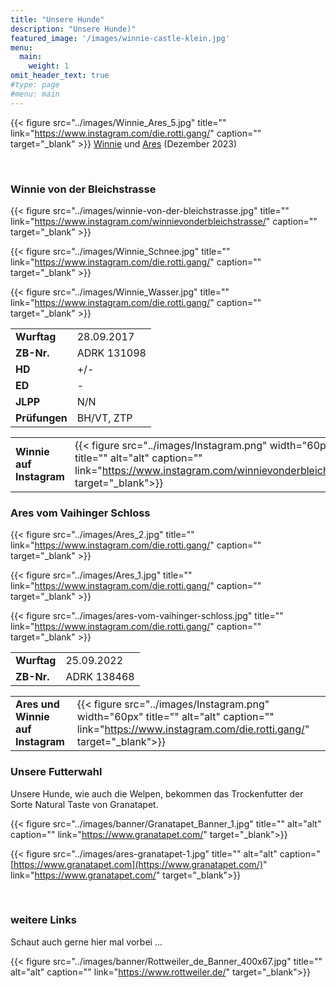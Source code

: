 ```yaml
---
title: "Unsere Hunde"
description: "Unsere Hunde)"
featured_image: '/images/winnie-castle-klein.jpg'
menu:
  main:
    weight: 1
omit_header_text: true
#type: page
#menu: main
---
```



{{< figure src="../images/Winnie_Ares_5.jpg" title="" link="https://www.instagram.com/die.rotti.gang/"  caption=""  target="_blank" >}}
[Winnie](https://de.working-dog.com/dogs-details/7324943/Winnie-von-der-Bleichstrasse) und [Ares](https://de.working-dog.com/dogs-details/7737779/Ares-vom-Vaihinger-Schloss) (Dezember 2023)  

&nbsp;


### Winnie von der Bleichstrasse
{{< figure src="../images/winnie-von-der-bleichstrasse.jpg" title="" link="https://www.instagram.com/winnievonderbleichstrasse/"  caption=""  target="_blank" >}}

{{< figure src="../images/Winnie_Schnee.jpg" title="" link="https://www.instagram.com/die.rotti.gang/"  caption=""  target="_blank" >}}

{{< figure src="../images/Winnie_Wasser.jpg" title="" link="https://www.instagram.com/die.rotti.gang/"  caption=""  target="_blank" >}}

|               |             |
|---------------|-------------|
| **Wurftag**   | 28.09.2017  |
| **ZB-Nr.**    | ADRK 131098 |
| **HD**        | +/-         |
| **ED**        | -           |
| **JLPP**      | N/N        |
| **Prüfungen** | BH/VT, ZTP  |

|   |   |
|---|---|
| **Winnie auf Instagram** | {{< figure src="../images/Instagram.png" width="60px" title="" alt="alt" caption="" link="https://www.instagram.com/winnievonderbleichstrasse/" target="_blank">}} |


### Ares vom Vaihinger Schloss
{{< figure src="../images/Ares_2.jpg" title="" link="https://www.instagram.com/die.rotti.gang/"  caption=""  target="_blank" >}}

{{< figure src="../images/Ares_1.jpg" title="" link="https://www.instagram.com/die.rotti.gang/"  caption=""  target="_blank" >}}

{{< figure src="../images/ares-vom-vaihinger-schloss.jpg" title="" link="https://www.instagram.com/die.rotti.gang/"  caption=""  target="_blank" >}}

|               |             |
|---------------|-------------|
| **Wurftag**   | 25.09.2022  |
| **ZB-Nr.**    | ADRK 138468 |

|   |   |
|---|---|
| **Ares und Winnie auf Instagram** | {{< figure src="../images/Instagram.png" width="60px" title="" alt="alt" caption="" link="https://www.instagram.com/die.rotti.gang/" target="_blank">}} |


### Unsere Futterwahl

Unsere Hunde, wie auch die Welpen, bekommen das Trockenfutter der Sorte Natural Taste von Granatapet.

{{< figure src="../images/banner/Granatapet_Banner_1.jpg" title="" alt="alt" caption="" link="https://www.granatapet.com/" target="_blank">}}

{{< figure src="../images/ares-granatapet-1.jpg" title="" alt="alt" caption="[https://www.granatapet.com](https://www.granatapet.com/)" link="https://www.granatapet.com/" target="_blank">}}


&nbsp;

### weitere Links

Schaut auch gerne hier mal vorbei ...

{{< figure src="../images/banner/Rottweiler_de_Banner_400x67.jpg" title="" alt="alt" caption="" link="https://www.rottweiler.de/" target="_blank">}}